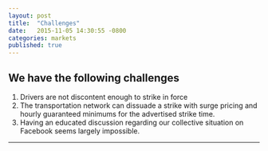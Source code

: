 ```yaml
---
layout: post
title:  "Challenges"
date:   2015-11-05 14:30:55 -0800
categories: markets
published: true
---
```

## We have the following challenges
1. Drivers are not discontent enough to strike in force
2. The transportation network can dissuade a strike with surge pricing and hourly guaranteed minimums for the advertised strike time.
3. Having an educated discussion regarding our collective situation on Facebook seems largely impossible.

***
